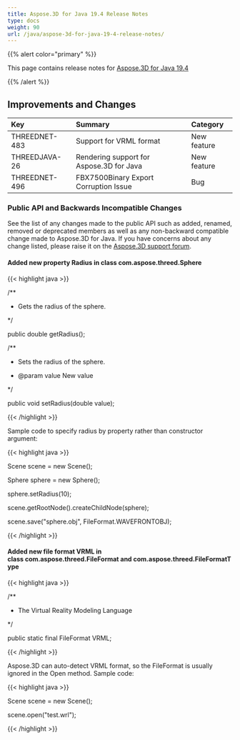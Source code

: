 ```yaml
---
title: Aspose.3D for Java 19.4 Release Notes
type: docs
weight: 90
url: /java/aspose-3d-for-java-19-4-release-notes/
---
```


{{% alert color="primary" %}} 

This page contains release notes for [Aspose.3D for Java 19.4](https://repository.aspose.com/webapp/#/artifacts/browse/tree/General/repo/com/aspose/aspose-3d/19.4)

{{% /alert %}} 
## **Improvements and Changes**

|**Key**|**Summary**|**Category**|
| :- | :- | :- |
|THREEDNET-483 |Support for VRML format |New feature|
|THREEDJAVA-26|Rendering support for Aspose.3D for Java |New feature|
|THREEDNET-496 |FBX7500Binary Export Corruption Issue |Bug|
### **Public API and Backwards Incompatible Changes**
See the list of any changes made to the public API such as added, renamed, removed or deprecated members as well as any non-backward compatible change made to Aspose.3D for Java. If you have concerns about any change listed, please raise it on the [Aspose.3D support forum](https://forum.aspose.com/c/3d).
#### **Added new property Radius in class com.aspose.threed.Sphere**
{{< highlight java >}}

 /**

 * Gets the radius of the sphere.

 */

public double getRadius();

/**

 * Sets the radius of the sphere.

 * @param value New value

 */

public void setRadius(double value);

{{< /highlight >}}

Sample code to specify radius by property rather than constructor argument:

{{< highlight java >}}

 Scene scene = new Scene();

Sphere sphere = new Sphere();

sphere.setRadius(10);

scene.getRootNode().createChildNode(sphere);

scene.save("sphere.obj", FileFormat.WAVEFRONTOBJ);

{{< /highlight >}}
#### **Added new file format VRML in class com.aspose.threed.FileFormat and com.aspose.threed.FileFormatType**
{{< highlight java >}}

 /**

 * The Virtual Reality Modeling Language

 */

public static final FileFormat VRML;

{{< /highlight >}}

Aspose.3D can auto-detect VRML format, so the FileFormat is usually ignored in the Open method. Sample code:

{{< highlight java >}}

 Scene scene = new Scene();

scene.open("test.wrl");

{{< /highlight >}}

